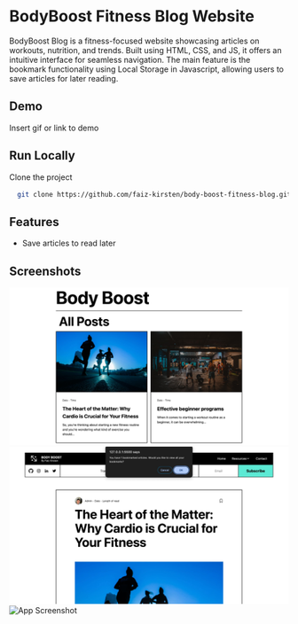 # BodyBoost Fitness Blog Website

BodyBoost Blog is a fitness-focused website showcasing articles on workouts, nutrition, and trends. Built using HTML, CSS, and JS, it offers an intuitive interface for seamless navigation. The main feature is the bookmark functionality using Local Storage in Javascript, allowing users to save articles for later reading.

## Demo

Insert gif or link to demo

## Run Locally

Clone the project

```bash
  git clone https://github.com/faiz-kirsten/body-boost-fitness-blog.git
```

## Features

-   Save articles to read later

## Screenshots

![App Screenshot](assets/demo-assets/bodyboost-demo-1.jpg)
![App Screenshot](assets/demo-assets/body-boost-demo-2.jpg)
![App Screenshot](assets/demo-assets/body-boost-demo-3.jpg)
